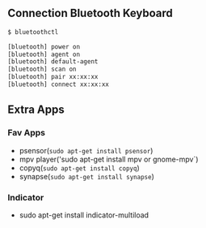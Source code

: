 ## Connection Bluetooth Keyboard

```bash
$ bluetoothctl

[bluetooth] power on
[bluetooth] agent on
[bluetooth] default-agent 
[bluetooth] scan on
[bluetooth] pair xx:xx:xx
[bluetooth] connect xx:xx:xx


```

## Extra Apps 


### Fav Apps

- psensor(`sudo apt-get install psensor`)
- mpv player('sudo apt-get install  mpv or gnome-mpv`)
- copyq(`sudo apt-get install copyq`)
- synapse(`sudo apt-get install synapse`)

### Indicator

- sudo apt-get install indicator-multiload

